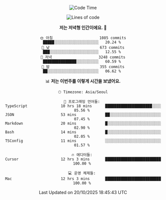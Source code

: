 <div align='center'>
 
<!--START_SECTION:waka-->
![Code Time](http://img.shields.io/badge/Code%20Time-4%2C658%20hrs%2020%20mins-blue)

![Lines of code](https://img.shields.io/badge/%EC%A0%80%EB%8A%94%20%EC%97%AC%ED%83%9C%EA%B9%8C%EC%A7%80%20-2.1%20million%20%EC%A4%84%EC%9D%98%20%EC%BD%94%EB%93%9C%EB%A5%BC%20%EC%9E%91%EC%84%B1%ED%96%88%EC%96%B4%EC%9A%94.-blue)

**저는 저녁형 인간이에요. 🦉** 

```text
🌞 아침                     1085 commits        █████░░░░░░░░░░░░░░░░░░░░   20.24 % 
🌆 낮　                     673 commits         ███░░░░░░░░░░░░░░░░░░░░░░   12.55 % 
🌃 저녁                     3248 commits        ███████████████░░░░░░░░░░   60.59 % 
🌙 밤　                     355 commits         ██░░░░░░░░░░░░░░░░░░░░░░░   06.62 % 
```


📊 **저는 이번주를 이렇게 시간을 보냈어요.** 

```text
🕑︎ Timezone: Asia/Seoul

💬 프로그래밍 언어들: 
TypeScript               10 hrs 18 mins      █████████████████████░░░░   85.56 % 
JSON                     53 mins             ██░░░░░░░░░░░░░░░░░░░░░░░   07.45 % 
Markdown                 20 mins             █░░░░░░░░░░░░░░░░░░░░░░░░   02.90 % 
Bash                     14 mins             █░░░░░░░░░░░░░░░░░░░░░░░░   02.05 % 
TSConfig                 11 mins             ░░░░░░░░░░░░░░░░░░░░░░░░░   01.57 % 

🔥 에디터들: 
Cursor                   12 hrs 3 mins       █████████████████████████   100.00 % 

💻 운영 체제들: 
Mac                      12 hrs 3 mins       █████████████████████████   100.00 % 
```


 Last Updated on 20/10/2025 18:45:43 UTC
<!--END_SECTION:waka-->
 </div>
<!---
Emewjin/Emewjin is a ✨ special ✨ repository because its `README.md` (this file) appears on your GitHub profile.
You can click the Preview link to take a look at your changes.
--->
